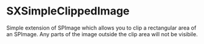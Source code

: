 SXSimpleClippedImage
====================

Simple extension of SPImage which allows you to clip a rectangular area
of an SPImage. Any parts of the image outside the clip area will not be
visibile.
